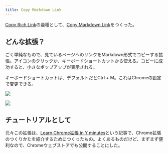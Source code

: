 ```yaml
---
title: Copy Markdown Link
---
```

[Copy Rich Link](https://chrome.google.com/webstore/detail/copy-rich-link/hikiamlgpdcabppakpmemaofmkgknpea)の亜種として、[Copy Markdown Link](https://chrome.google.com/webstore/detail/copy-markdown-link/gkceaaphhbeanfciglgpffnncfpipjpa)をつくった。

どんな拡張？
------

ごく単純なもので、見ているページへのリンクをMarkdown形式でコピーする拡張。アイコンのクリックか、キーボードショートカットから使える。コピーに成功すると、小さなポップアップが表示される。

キーボードショートカットは、デフォルトだとCtrl + M。これはChromeの設定で変更できる。

![](https://lh3.googleusercontent.com/f02gCKXKk0W29zV_rPTzmTOxdWW5yzGwUalgmI9Um7Fn5ReSiZSv5NYaJ1N_aQHxypUpkZtMPdie2T40lGvK0tXErDTV-dogvkEFnbL0Hy4RM-mAvoeumyUmtOLFateZKSvbLgKEdMR3ljVcijUzd7FODZJH6xbcUr4AxvsC8ffdrJd7RCJrA5f6OLp4)

![](https://lh4.googleusercontent.com/e8n0FhEF8XdpJmjSG2dfgKb6pTEowEb6YjS1uLEw24RESTkpqG14iU8aYWnnd6uMfvz70tYQkhjoNbawtm9NHtmN6EEvY_FiT07Vfz352mVQyfCfe8BorVjZuZw8_TQlQmd6nqKEn5tY8enYlFOxigILs4J7NdAe2o9Y1a89ByypTz_E7kbKwSUV6eX0)

チュートリアルとして
----------

元々この拡張は、[Learn Chrome拡張 in Y minutes](https://r7kamura.com/articles/2022-05-18-learn-chrome-extention-in-y-minutes)という記事で、Chrome拡張のつくりかたを紹介するためにつくったもの。よくあるものだけど、まずまず便利なので、Chromeウェブストアでも公開することにした。
